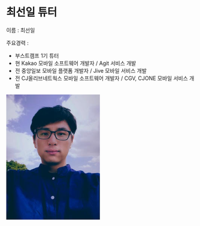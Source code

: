 # 최선일 튜터

이름 : 최선일

주요경력 : 
* 부스트캠프 1기 튜터
* 현 Kakao 모바일 소프트웨어 개발자 / Agit 서비스 개발
* 전 중앙일보 모바일 플랫폼 개발자 / Jive 모바일 서비스 개발
* 전 CJ올리브네트웍스 모바일 소프트웨어 개발자 / CGV, CJONE 모바일 서비스 개발

![이미지](최선일.jpg)